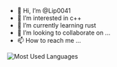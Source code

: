 - 👋 Hi, I’m @Lip0041
- 👀 I’m interested in c++
- 🌱 I’m currently learning rust
- 💞️ I’m looking to collaborate on ...
- 📫 How to reach me ...

<!---
Lip0041/Lip0041 is a ✨ special ✨ repository because its `README.md` (this file) appears on your GitHub profile.
You can click the Preview link to take a look at your changes.
--->
![Most Used Languages](https://github-readme-stats.vercel.app/api/top-langs/?username=lip0041&layout=compact&count_private=true&show_icons=true)

